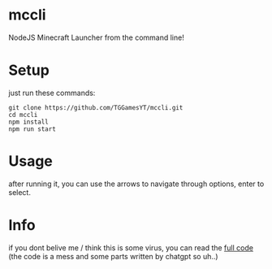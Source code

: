 # mccli
NodeJS Minecraft Launcher from the command line!

# Setup
just run these commands:

```
git clone https://github.com/TGGamesYT/mccli.git
cd mccli
npm install
npm run start
```
# Usage
after running it, you can use the arrows to navigate through options, enter to select.

# Info
if you dont belive me / think this is some virus, you can read the [full code](https://github.com/TGGamesYT/mccli/blob/main/main.js)
(the code is a mess and some parts written by chatgpt so uh..)
